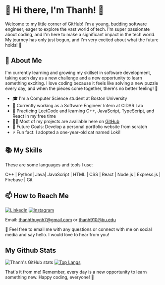 # 👋 Hi there, I'm Thanh! 🚀

Welcome to my little corner of GitHub! I'm a young, budding software engineer, eager to explore the vast world of tech. I'm super passionate about coding, and I'm here to make a significant impact in the tech world. My journey has only just begun, and I'm very excited about what the future holds! 🌱


## 🌟 About Me

I'm currently learning and growing my skillset in software development, taking each day as a new challenge and a new opportunity to learn something exciting. I love coding because it feels like solving a new puzzle every day, and when the pieces come together, there's no better feeling! 🎉

- 🎓 I'm a Computer Science student at Boston University
- 🚀 Currently working as a Software Engineer Intern at CIDAR Lab
- 🌱 Practicing LeetCode and learning C++, JavaScript, TypeScript, and React in my free time
- 👨‍💻 Most of my projects are available here on [GitHub](https://github.com/thanhthuynh?tab=repositories)
- 🎯 Future Goals: Develop a personal portfolio website from scratch
- ⚡ Fun fact: I adopted a one-year-old cat named Loki!


## 📚 My Skills

These are some languages and tools I use:

C++ | Python| Java| JavaScript | HTML | CSS | React | Node.js | Express.js | Firebase | Git


## 📫 How to Reach Me 
[![LinkedIn](https://img.shields.io/badge/linkedin-%230077B5.svg?style=for-the-badge&logo=linkedin&logoColor=white)](https://www.linkedin.com/in/thanhthuynh/)    [![Instagram](https://img.shields.io/badge/Instagram-%23E4405F.svg?style=for-the-badge&logo=Instagram&logoColor=white)](https://www.instagram.com/thanhthynh/)

Email: thanhthuynh7@gmail.com or thanh910@bu.edu

📧 Feel free to email me with any questions or connect with me on social media and say hello. I would love to hear from you!


## My Github Stats
![Thanh's GitHub stats](https://github-readme-stats.vercel.app/api?username=thanhthuynh&theme=midnight-purple&show_icons=true)
[![Top Langs](https://github-readme-stats.vercel.app/api/top-langs/?username=anuraghazra&theme=midnight-purple&layout=compact)](https://github.com/thanhthuynh/github-readme-stats)

That's it from me! Remember, every day is a new opportunity to learn something new. Happy coding, everyone! 🎉

<!--
**thanh910/thanh910** is a ✨ _special_ ✨ repository because its `README.md` (this file) appears on your GitHub profile.

Here are some ideas to get you started:

- 🔭 I’m currently working on ...
- 🌱 I’m currently learning ...
- 👯 I’m looking to collaborate on ...
- 🤔 I’m looking for help with ...
- 💬 Ask me about ...
- 📫 How to reach me: ...
- 😄 Pronouns: ...
- ⚡ Fun fact: ...
-->
